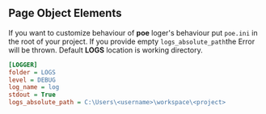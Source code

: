 ## Page Object Elements

If you want to customize behaviour of **poe** loger's behaviour put `poe.ini` in the root of your project. If you
provide empty `logs_absolute_path`the Error will be thrown. Default **LOGS** location is working directory.

```ini
[LOGGER]
folder = LOGS
level = DEBUG
log_name = log
stdout = True
logs_absolute_path = C:\Users\<username>\workspace\<project>
```
